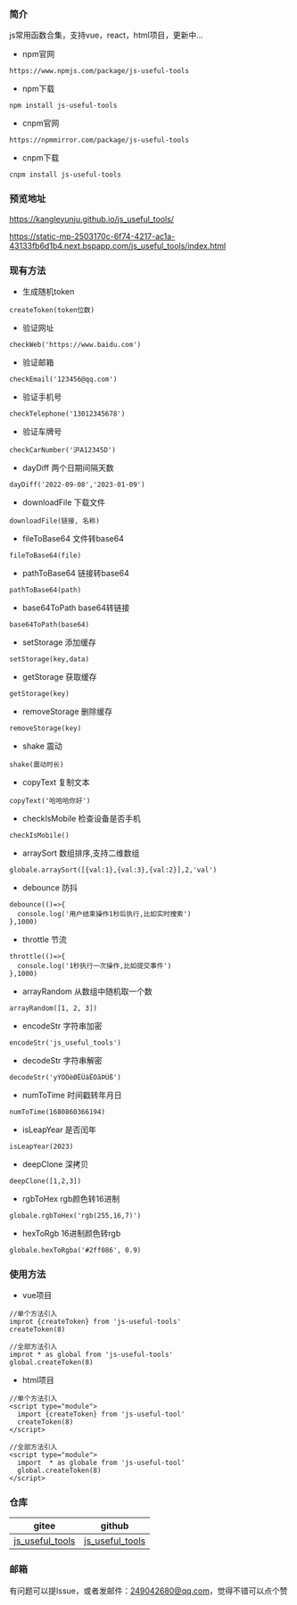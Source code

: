 ### 简介
js常用函数合集，支持vue，react，html项目，更新中...
* npm官网
```
https://www.npmjs.com/package/js-useful-tools
```
* npm下载
```
npm install js-useful-tools
```
* cnpm官网
```
https://npmmirror.com/package/js-useful-tools
```
* cnpm下载
```
cnpm install js-useful-tools
```

### 预览地址
https://kangleyunju.github.io/js_useful_tools/

https://static-mp-2503170c-6f74-4217-ac1a-43133fb6d1b4.next.bspapp.com/js_useful_tools/index.html


### 现有方法
* 生成随机token
```
createToken(token位数)
```
* 验证网址
```
checkWeb('https://www.baidu.com')
```
* 验证邮箱
```
checkEmail('123456@qq.com')
```
* 验证手机号
```
checkTelephone('13012345678')
```
* 验证车牌号
```
checkCarNumber('沪A12345D')
```
* dayDiff 两个日期间隔天数
```
dayDiff('2022-09-08','2023-01-09')
```
* downloadFile 下载文件
```
downloadFile(链接, 名称)
```
* fileToBase64 文件转base64
```
fileToBase64(file)
```
* pathToBase64 链接转base64
```
pathToBase64(path)
```
* base64ToPath base64转链接
```
base64ToPath(base64)
```
* setStorage 添加缓存
```
setStorage(key,data)
```
* getStorage 获取缓存
```
getStorage(key)
```
* removeStorage 删除缓存
```
removeStorage(key)
```
* shake 震动
```
shake(震动时长)
```
* copyText 复制文本
```
copyText('哈哈哈你好')
```
* checkIsMobile 检查设备是否手机
```
checkIsMobile()
```
* arraySort 数组排序,支持二维数组
```
globale.arraySort([{val:1},{val:3},{val:2}],2,'val')
```
* debounce 防抖
```
debounce(()=>{
  console.log('用户结束操作1秒后执行,比如实时搜索')
},1000)
```
* throttle 节流
```
throttle(()=>{
  console.log('1秒执行一次操作,比如提交事件')
},1000)
```
* arrayRandom 从数组中随机取一个数
```
arrayRandom([1, 2, 3])
```
* encodeStr 字符串加密
```
encodeStr('js_useful_tools')
```
* decodeStr 字符串解密
```
decodeStr('yÝÒÔèØËÛáËÓãÞÛß')
```
* numToTime 时间戳转年月日
```
numToTime(1680860366194)
```
* isLeapYear 是否闰年
```
isLeapYear(2023)
```
* deepClone 深拷贝
```
deepClone([1,2,3])
```
* rgbToHex rgb颜色转16进制
```
globale.rgbToHex('rgb(255,16,7)')
```
* hexToRgb 16进制颜色转rgb
```
globale.hexToRgba('#2ff086', 0.9)
```

### 使用方法
* vue项目
```
//单个方法引入
improt {createToken} from 'js-useful-tools'
createToken(8)
```
```
//全部方法引入
improt * as global from 'js-useful-tools'
global.createToken(8)
```
* html项目
```
//单个方法引入
<script type="module">
  import {createToken} from 'js-useful-tool'
  createToken(8)
</script>
```
```
//全部方法引入
<script type="module">
  import  * as globale from 'js-useful-tool'
  global.createToken(8)
</script>
```

### 仓库
| gitee | github |
| --- | --- |
| [js_useful_tools](https://gitee.com/kangleyunju/js_useful_tools) | [js_useful_tools](https://github.com/kangleyunju/js_useful_tools) |

### 邮箱
有问题可以提Issue，或者发邮件：249042680@qq.com，觉得不错可以点个赞